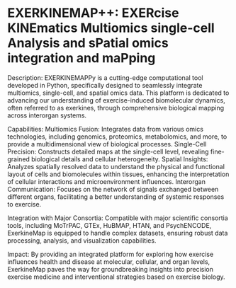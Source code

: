# EXERKINEMAP++: EXERcise KINEmatics Multiomics single-cell Analysis and sPatial omics integration and maPping


Description:
EXERKINEMAPPy is a cutting-edge computational tool developed in Python, specifically designed to seamlessly integrate multiomics, single-cell, and spatial omics data. This platform is dedicated to advancing our understanding of exercise-induced biomolecular dynamics, often referred to as exerkines, through comprehensive biological mapping across interorgan systems.

Capabilities:
Multiomics Fusion: Integrates data from various omics technologies, including genomics, proteomics, metabolomics, and more, to provide a multidimensional view of biological processes.
Single-Cell Precision: Constructs detailed maps at the single-cell level, revealing fine-grained biological details and cellular heterogeneity.
Spatial Insights: Analyzes spatially resolved data to understand the physical and functional layout of cells and biomolecules within tissues, enhancing the interpretation of cellular interactions and microenvironment influences.
Interorgan Communication: Focuses on the network of signals exchanged between different organs, facilitating a better understanding of systemic responses to exercise.

Integration with Major Consortia:
Compatible with major scientific consortia tools, including MoTrPAC, GTEx, HuBMAP, HTAN, and PsychENCODE, ExerkineMap is equipped to handle complex datasets, ensuring robust data processing, analysis, and visualization capabilities.

Impact:
By providing an integrated platform for exploring how exercise influences health and disease at molecular, cellular, and organ levels, ExerkineMap paves the way for groundbreaking insights into precision exercise medicine and interventional strategies based on exercise biology.

